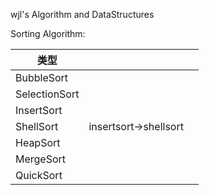 wjl's Algorithm and DataStructures

Sorting Algorithm:

| 类型            |                       |      |
| ------------- | --------------------- | ---- |
| BubbleSort    |                       |      |
| SelectionSort |                       |      |
| InsertSort    |                       |      |
| ShellSort     | insertsort->shellsort |      |
| HeapSort      |                       |      |
| MergeSort     |                       |      |
| QuickSort     |                       |      |

